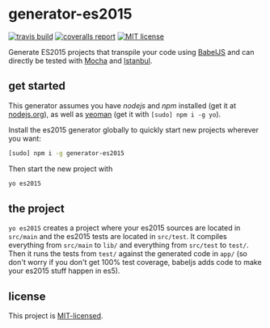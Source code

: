 # generator-es2015

[![travis build](https://img.shields.io/travis/dominikschreiber/generator-es2015.svg?style=flat-square)](http://travis-ci.org/dominikschreiber/generator-es2015)
[![coveralls report](https://img.shields.io/coveralls/dominikschreiber/generator-es2015.svg?style=flat-square)](https://coveralls.io/r/dominikschreiber/generator-es2015)
[![MIT license](https://img.shields.io/github/license/dominikschreiber/generator-es2015.svg?style=flat-square)](https://github.com/dominikschreiber/generator-es2015/LICENSE)

Generate ES2015 projects that transpile your code using
[BabelJS](https://babeljs.io) and can directly be tested with
[Mocha](http://mochajs.org) and [Istanbul](https://gotwarlost.github.io/istanbul).

## get started

This generator assumes you have *nodejs* and *npm* installed (get it at
[nodejs.org](https://nodejs.org/download)), as well as
[yeoman](https://yeoman.io) (get it with `[sudo] npm i -g yo`).

Install the es2015 generator globally to quickly start new projects
wherever you want:

```bash
[sudo] npm i -g generator-es2015
```

Then start the new project with

```bash
yo es2015
```

## the project

`yo es2015` creates a project where your es2015 sources are located in
`src/main` and the es2015 tests are located in `src/test`. It compiles
everything from `src/main` to `lib/` and everything from `src/test` to
`test/`. Then it runs the tests from `test/` against the generated code
in `app/` (so don't worry if you don't get 100% test coverage, babeljs
adds code to make your es2015 stuff happen in es5). 

## license

This project is [MIT-licensed](LICENSE).